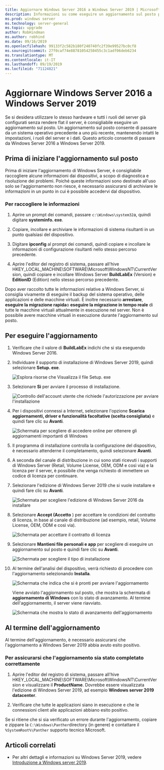 ```yaml
---
title: Aggiornare Windows Server 2016 a Windows Server 2019 | Microsoft Docs
description: Informazioni su come eseguire un aggiornamento sul posto per passare da Windows Server 2016 a Windows Server 2019.
ms.prod: windows server
ms.technology: server-general
ms.topic: upgrade
author: RobHindman
ms.author: robhind
ms.date: 09/16/2019
ms.openlocfilehash: 99133f2c582b180f240740fc2f39e99527bc0cf8
ms.sourcegitcommit: 27f0caf74e88781054250455c3c1adf06deb6234
ms.translationtype: MT
ms.contentlocale: it-IT
ms.lasthandoff: 09/19/2019
ms.locfileid: "71124821"
---
```

# <a name="upgrade-windows-server-2016-to-windows-server-2019"></a>Aggiornare Windows Server 2016 a Windows Server 2019

Se si desidera utilizzare lo stesso hardware e tutti i ruoli del server già configurati senza rendere flat il server, è consigliabile eseguire un aggiornamento sul posto. Un aggiornamento sul posto consente di passare da un sistema operativo precedente a uno più recente, mantenendo intatti le impostazioni, i ruoli del server e i dati. Questo articolo consente di passare da Windows Server 2016 a Windows Server 2019.

## <a name="before-you-begin-your-in-place-upgrade"></a>Prima di iniziare l'aggiornamento sul posto

Prima di iniziare l'aggiornamento di Windows Server, è consigliabile raccogliere alcune informazioni dai dispositivi, a scopo di diagnostica e risoluzione dei problemi. Poiché queste informazioni sono destinate all'uso solo se l'aggiornamento non riesce, è necessario assicurarsi di archiviare le informazioni in un punto in cui è possibile accedervi dal dispositivo.

### <a name="to-collect-your-info"></a>Per raccogliere le informazioni

1. Aprire un prompt dei comandi, passare `c:\Windows\system32`a, quindi digitare **systeminfo. exe**.

2. Copiare, incollare e archiviare le informazioni di sistema risultanti in un punto qualsiasi del dispositivo.

3. Digitare **ipconfig** al prompt dei comandi, quindi copiare e incollare le informazioni di configurazione risultanti nello stesso percorso precedente.

4. Aprire l'editor del registro di sistema, passare all'hive HKEY_LOCAL_MACHINE\SOFTWARE\Microsoft\WindowsNT\CurrentVersion, quindi copiare e incollare Windows Server **BuildLabEx** (Version) e **EditionID** (Edition) nello stesso percorso precedente.

Dopo aver raccolto tutte le informazioni relative a Windows Server, si consiglia vivamente di eseguire il backup del sistema operativo, delle applicazioni e delle macchine virtuali. È inoltre necessario **arrestare**, **eseguire la migrazione rapida**o **eseguire la migrazione in tempo reale** di tutte le macchine virtuali attualmente in esecuzione nel server. Non è possibile avere macchine virtuali in esecuzione durante l'aggiornamento sul posto.

## <a name="to-perform-the-upgrade"></a>Per eseguire l'aggiornamento

1. Verificare che il valore di **BuildLabEx** indichi che si sta eseguendo Windows Server 2016.

2. Individuare il supporto di installazione di Windows Server 2019, quindi selezionare **Setup. exe**.

    ![Esplora risorse che Visualizza il file Setup. exe](media/upgrade-2016-2019/setup-2019.png)

3. Selezionare **Sì** per avviare il processo di installazione.

    ![Controllo dell'account utente che richiede l'autorizzazione per avviare l'installazione](media/upgrade-2016-2019/start-setup-uac-box.png)

4. Per i dispositivi connessi a Internet, selezionare l'opzione **Scarica aggiornamenti, driver e funzionalità facoltative (scelta consigliata)** e quindi fare clic su **Avanti**.

    ![Schermata per scegliere di accedere online per ottenere gli aggiornamenti importanti di Windows](media/upgrade-2016-2019/online-updates-win-setup.png)

5. Il programma di installazione controlla la configurazione del dispositivo, è necessario attenderne il completamento, quindi selezionare **Avanti**.

6. A seconda del canale di distribuzione in cui sono stati ricevuti i supporti di Windows Server (Retail, Volume License, OEM, ODM e così via) e la licenza per il server, è possibile che venga richiesto di immettere un codice di licenza per continuare.

7. Selezionare l'edizione di Windows Server 2019 che si vuole installare e quindi fare clic su **Avanti**.

    ![Schermata per scegliere l'edizione di Windows Server 2016 da installare](media/upgrade-2016-2019/select-os-edition.png)

8. Selezionare **Accept (Accetto** ) per accettare le condizioni del contratto di licenza, in base al canale di distribuzione (ad esempio, retail, Volume License, OEM, ODM e così via).

    ![Schermata per accettare il contratto di licenza](media/upgrade-2016-2019/license-terms.png)

9. Selezionare **Mantieni file personali e app** per scegliere di eseguire un aggiornamento sul posto e quindi fare clic su **Avanti**.

    ![Schermata per scegliere il tipo di installazione](media/upgrade-2016-2019/choose-install-upgrade.png)

10. Al termine dell'analisi del dispositivo, verrà richiesto di procedere con l'aggiornamento selezionando **Installa**.

    ![Schermata che indica che si è pronti per avviare l'aggiornamento](media/upgrade-2016-2019/ready-to-install.png)

    Viene avviato l'aggiornamento sul posto, che mostra la schermata di **aggiornamento di Windows** con lo stato di avanzamento. Al termine dell'aggiornamento, il server viene riavviato.

    ![Schermata che mostra lo stato di avanzamento dell'aggiornamento](media/upgrade-2016-2019/upgrading-windows-with-progress.png)

## <a name="after-your-upgrade-is-done"></a>Al termine dell'aggiornamento

Al termine dell'aggiornamento, è necessario assicurarsi che l'aggiornamento a Windows Server 2019 abbia avuto esito positivo.

### <a name="to-make-sure-your-upgrade-was-successful"></a>Per assicurarsi che l'aggiornamento sia stato completato correttamente

1. Aprire l'editor del registro di sistema, passare all'hive HKEY_LOCAL_MACHINE\SOFTWARE\Microsoft\WindowsNT\CurrentVersion e visualizzare il **ProductName**. Dovrebbe essere visualizzata l'edizione di Windows Server 2019, ad esempio **Windows server 2019 datacenter**.

2. Verificare che tutte le applicazioni siano in esecuzione e che le connessioni client alle applicazioni abbiano esito positivo.

Se si ritiene che si sia verificato un errore durante l'aggiornamento, copiare e zippare la `C:\Windows\Panther`directory (in genere) e contattare il `%SystemRoot%\Panther` supporto tecnico Microsoft.

## <a name="related-articles"></a>Articoli correlati

- Per altri dettagli e informazioni su Windows Server 2019, vedere [Introduzione a Windows server 2019](https://docs.microsoft.com/windows-server/get-started-19/get-started-19).